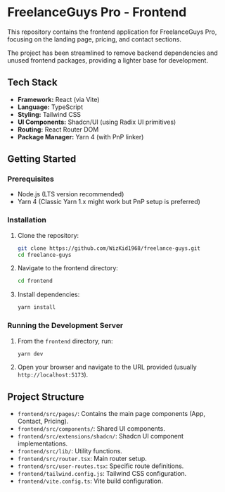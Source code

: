 # FreelanceGuys Pro - Frontend

This repository contains the frontend application for FreelanceGuys Pro, focusing on the landing page, pricing, and contact sections.

The project has been streamlined to remove backend dependencies and unused frontend packages, providing a lighter base for development.

## Tech Stack

*   **Framework:** React (via Vite)
*   **Language:** TypeScript
*   **Styling:** Tailwind CSS
*   **UI Components:** Shadcn/UI (using Radix UI primitives)
*   **Routing:** React Router DOM
*   **Package Manager:** Yarn 4 (with PnP linker)

## Getting Started

### Prerequisites

*   Node.js (LTS version recommended)
*   Yarn 4 (Classic Yarn 1.x might work but PnP setup is preferred)

### Installation

1.  Clone the repository:
    ```bash
    git clone https://github.com/WizKid1968/freelance-guys.git
    cd freelance-guys
    ```
2.  Navigate to the frontend directory:
    ```bash
    cd frontend
    ```
3.  Install dependencies:
    ```bash
    yarn install
    ```

### Running the Development Server

1.  From the `frontend` directory, run:
    ```bash
    yarn dev
    ```
2.  Open your browser and navigate to the URL provided (usually `http://localhost:5173`).

## Project Structure

*   `frontend/src/pages/`: Contains the main page components (App, Contact, Pricing).
*   `frontend/src/components/`: Shared UI components.
*   `frontend/src/extensions/shadcn/`: Shadcn UI component implementations.
*   `frontend/src/lib/`: Utility functions.
*   `frontend/src/router.tsx`: Main router setup.
*   `frontend/src/user-routes.tsx`: Specific route definitions.
*   `frontend/tailwind.config.js`: Tailwind CSS configuration.
*   `frontend/vite.config.ts`: Vite build configuration.
